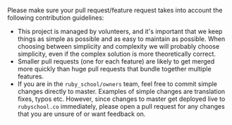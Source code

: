 Please make sure your pull request/feature request takes into account the following contribution guidelines:

- This project is managed by volunteers, and it's important that we keep things as simple as possible and as easy to maintain as possible. When choosing between simplicity and complexity we will probably choose simplicity, even if the complex solution is more theoretically correct.
- Smaller pull requests (one for each feature) are likely to get merged more quickly than huge pull requests that bundle together multiple features.
- If you are in the `ruby_school/owners` team, feel free to commit simple changes directly to master. Examples of simple changes are translation fixes, typos etc. However, since changes to master get deployed live to `rubyschool.co` immediately, please open a pull request for any changes that you are unsure of or want feedback on.
